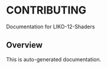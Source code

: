 # CONTRIBUTING

Documentation for LIKO-12-Shaders

## Overview
This is auto-generated documentation.
